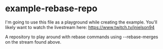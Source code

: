 # example-rebase-repo

I'm going to use this file as a playground while creating the example. You'll likely want to watch the livestream here: https://www.twitch.tv/jnielson94

A repository to play around with rebase commands using --rebase-merges on the stream found above.
